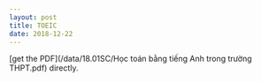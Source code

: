 ```yaml
---
layout: post
title: TOEIC
date: 2018-12-22
---
```

[get the PDF](/data/18.01SC/Học toán bằng tiếng Anh trong trường THPT.pdf) directly.

